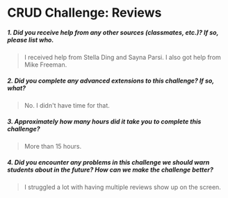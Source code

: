 # CRUD Challenge: Reviews

##### 1. Did you receive help from any other sources (classmates, etc.)? If so, please list who.
> I received help from Stella Ding and Sayna Parsi. I also got help from Mike Freeman.

##### 2. Did you complete any advanced extensions to this challenge? If so, what?
> No. I didn't have time for that.

##### 3. Approximately how many hours did it take you to complete this challenge?
> More than 15 hours.

##### 4. Did you encounter any problems in this challenge we should warn students about in the future? How can we make the challenge better?
> I struggled a lot with having multiple reviews show up on the screen.